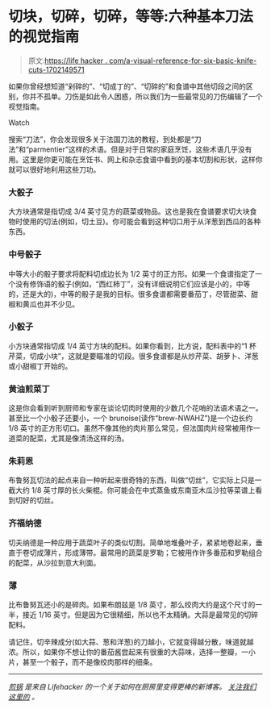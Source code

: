# 切块，切碎，切碎，等等:六种基本刀法的视觉指南

> 原文:[https://life hacker . com/a-visual-reference-for-six-basic-knife-cuts-1702149571](https://lifehacker.com/a-visual-reference-for-six-basic-knife-cuts-1702149571)

如果你曾经想知道“剁碎的”、“切成丁的”、“切碎的”和食谱中其他切段之间的区别，你并不孤单。刀伤是如此令人困惑，所以我们为一些最常见的刀伤编辑了一个视觉指南。

Watch

搜索“刀法”，你会发现很多关于法国刀法的教程，到处都是“刀法”和“parmentier”这样的术语。但是对于日常的家庭烹饪，这些术语几乎没有用。这里是你更可能在烹饪书、网上和杂志食谱中看到的基本切割和形状，这样你就可以很好地利用这些刀功。

### 大骰子

大方块通常是指切成 3/4 英寸见方的蔬菜或物品。这也是我在食谱要求切大块食物时使用的切法(例如，切土豆)。你可能会看到这种切口用于从洋葱到西瓜的各种东西。

### **中号骰子**

中等大小的骰子要求将配料切成边长为 1/2 英寸的正方形。如果一个食谱指定了一个没有修饰语的骰子(例如，“西红柿丁”，没有详细说明它们应该是小的，中等的，还是大的)，中等的骰子是我的目标。很多食谱都需要番茄丁，尽管甜菜、甜椒和黄瓜也并不少见。

### **小骰子**

小方块通常指切成 1/4 英寸方块的配料。如果你看到，比方说，配料表中的“1 杯芹菜，切成小块”，这就是要瞄准的切段。很多食谱都是从炒芹菜、胡萝卜、洋葱或小甜椒丁开始的。

### 黄油煎菜丁

这是你会看到听到厨师和专家在谈论切肉时使用的少数几个花哨的法语术语之一。甚至比一个小骰子还要小，一个 brunoise(读作“brew-NWAHZ”)是一个边长约 1/8 英寸的正方形切口。虽然不像其他的肉片那么常见，但法国肉片经常被用作一道菜的配菜，尤其是像清汤这样的汤。

### **朱莉恩**

布鲁努瓦切法的起点来自一种听起来很奇特的东西，叫做“切丝”，它实际上只是一截大约 1/8 英寸厚的长火柴棍。你可能会在中式蒸鱼或东南亚木瓜沙拉等菜谱上看到切好的切丝。

### **齐福纳德**

切夫纳德是一种应用于蔬菜叶子的类似切割。简单地堆叠叶子，紧紧地卷起来，垂直于卷切成薄片，形成薄带。最常用的蔬菜是罗勒；它被用作许多番茄和罗勒组合的配菜，从沙拉到意大利面。

### 薄

比布鲁努瓦还小的是碎肉。如果布朗兹是 1/8 英寸，那么绞肉大约是这个尺寸的一半，接近 1/16 英寸。但是因为它很精细，所以也不太精确。大蒜是最常见的切碎配料。

请记住，切辛辣成分(如大蒜、葱和洋葱)的刀越小，它就变得越分散，味道就越浓。所以，如果你不想让你的番茄酱尝起来有很重的大蒜味，选择一整瓣，一小片，甚至一个骰子，而不是像绞肉那样的细条。

* * *

[*煎锅*](http://skillet.lifehacker.com) *是来自 Lifehacker 的一个关于如何在厨房里变得更棒的新博客。* [*关注我们这里的*](http://www.twitter.com/skilletLH) *。*